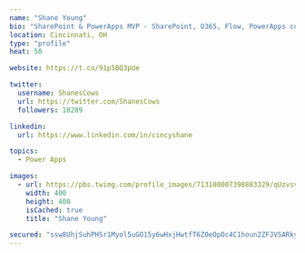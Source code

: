 ```yaml
---
name: "Shane Young"
bio: "SharePoint & PowerApps MVP - SharePoint, O365, Flow, PowerApps consulting? @PowerApps911 | Pure Snark? You found it."
location: Cincinnati, OH
type: "profile"
heat: 50

website: https://t.co/91p5BQ3pUe

twitter:
  username: ShanesCows
  url: https://twitter.com/ShanesCows
  followers: 18289

linkedin:
  url: https://www.linkedin.com/in/cincyshane

topics:
  - Power Apps

images:
  - url: https://pbs.twimg.com/profile_images/713100007398883329/qUzvsvQ3_400x400.jpg
    width: 400
    height: 400
    isCached: true
    title: "Shane Young"

secured: "ssw8UhjSuhPHSr1Myol5uGO15y6wHxjHwtfT6Z0eOpOc4C1houn2ZFJVSARkyIVoL7B+2mtLV9lcisC8m8UP5ktVPDgg4Q40V+ypU+mmnOegpitDv2tGIYfnnrVcl/w7QMrdA/oc5BnKT0/6zNB/74z6NcVffVJLpnRk4J7TGEcQjsO4THMn/mr/rWYL61apvrNp5xdUHU++xiU1qMHM1r60BGJ5EQQZkIjFpLHMaCLVIH4+UsAK2PVPU86YI752X1yIvnQ0ENZMx4yy4ju+pv8QjNZu11W4IvC3ds/IAJayC51QeQWRCYog2myrlC4bMGfwhOGsWwhQGBvqCxf51P9IzLb/0yziwF7TQjTD1lFYicq4VVn6gwoFTzlwzFAFr67KZOrK4saP9rrNFLbvVNkHyAJR6gWHNRiUrYQH3Io=;Eh+NwaR3zMae3hTS+3+hPw=="
---
```


